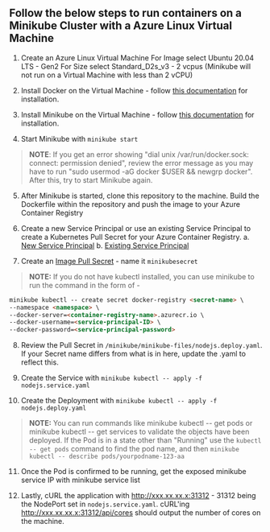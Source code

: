 ## Follow the below steps to run containers on a Minikube Cluster with a Azure Linux Virtual Machine

1. Create an Azure Linux Virtual Machine
    For Image select Ubuntu 20.04 LTS - Gen2
    For Size select Standard_D2s_v3 - 2 vcpus (Minikube will not run on a Virtual Machine with less than 2 vCPU)

2. Install Docker on the Virtual Machine - follow [this documentation](https://docs.docker.com/engine/install/ubuntu/) for installation.

3. Install Minikube on the Virtual Machine - follow [this documentation](https://minikube.sigs.k8s.io/docs/start/) for installation. 

4. Start Minikube with `minikube start`
> **NOTE**: If you get an error showing "dial unix /var/run/docker.sock: connect: permission denied", review the error message as you may have to run "sudo usermod -aG docker $USER && newgrp docker". After this, try to start Minikube again.

5. After Minikube is started, clone this repository to the machine. Build the Dockerfile within the repository and push the image to your Azure Container Registry

6. Create a new Service Principal or use an existing Service Principal to create a Kubernetes Pull Secret for your Azure Container Registry.
        a. [New Service Principal](https://docs.microsoft.com/en-us/azure/container-registry/container-registry-auth-kubernetes#create-a-service-principal)
        b. [Existing Service Principal](https://docs.microsoft.com/en-us/azure/container-registry/container-registry-auth-kubernetes#use-an-existing-service-principal)

7. Create an [Image Pull Secret](https://docs.microsoft.com/en-us/azure/container-registry/container-registry-auth-kubernetes#create-an-image-pull-secret) - name it `minikubesecret`
> **NOTE:** If you do not have kubectl installed, you can use minikube to run the command in the form of - 

```md
minikube kubectl -- create secret docker-registry <secret-name> \
--namespace <namespace> \
--docker-server=<container-registry-name>.azurecr.io \
--docker-username=<service-principal-ID> \
--docker-password=<service-principal-password>
```

8. Review the Pull Secret in `/minikube/minikube-files/nodejs.deploy.yaml`. If your Secret name differs from what is in here, update the .yaml to reflect this.

9. Create the Service with `minikube kubectl -- apply -f nodejs.service.yaml`

10. Create the Deployment with `minikube kubectl -- apply -f nodejs.deploy.yaml`
> **NOTE:** You can run commands like minikube kubectl -- get pods or minikube kubectl -- get services to validate the objects have been deployed.
    If the Pod is in a state other than "Running" use the `kubectl -- get pods` command to find the pod name, and then `minikube kubectl -- describe pods/yourpodname-123-aa`

11. Once the Pod is confirmed to be running, get the exposed minikube service IP with minikube service list

12. Lastly, cURL the application with http://xxx.xx.xx.x:31312 - 31312 being the NodePort set in `nodejs.service.yaml`. cURL'ing http://xxx.xx.xx.x:31312/api/cores should output the number of cores on the machine.